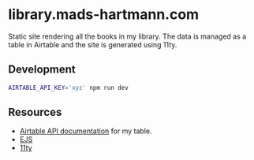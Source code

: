 # library.mads-hartmann.com

Static site rendering all the books in my library. The data is managed as a table in Airtable and the site is generated using 11ty.

## Development

```sh
AIRTABLE_API_KEY='xyz' npm run dev
```

## Resources

- [Airtable API documentation](https://airtable.com/appeOdEdMRckpgiN0/api/docs#curl/introduction) for my table.
- [EJS](https://ejs.co/#docs)
- [11ty](https://www.11ty.dev)
